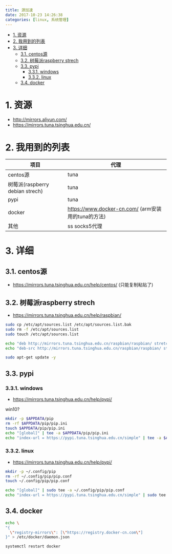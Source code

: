 ```yaml
---
title: 源加速
date: 2017-10-23 14:26:38
categories: [linux, 系统管理]
---
```



<!-- TOC -->

- [1. 资源](#1-资源)
- [2. 我用到的列表](#2-我用到的列表)
- [3. 详细](#3-详细)
    - [3.1. centos源](#31-centos源)
    - [3.2. 树莓派raspberry strech](#32-树莓派raspberry-strech)
    - [3.3. pypi](#33-pypi)
        - [3.3.1. windows](#331-windows)
        - [3.3.2. linux](#332-linux)
    - [3.4. docker](#34-docker)

<!-- /TOC -->

<a id="markdown-1-资源" name="1-资源"></a>
# 1. 资源
* http://mirrors.aliyun.com/
* https://mirrors.tuna.tsinghua.edu.cn/


<a id="markdown-2-我用到的列表" name="2-我用到的列表"></a>
# 2. 我用到的列表


项目|代理
-|-
centos源|tuna
树莓派(raspberry debian strech)|tuna
pypi|tuna
docker|https://www.docker-cn.com/  (arm安装用的tuna的方法)
其他|ss socks5代理


<a id="markdown-3-详细" name="3-详细"></a>
# 3. 详细
<a id="markdown-31-centos源" name="31-centos源"></a>
## 3.1. centos源
* https://mirrors.tuna.tsinghua.edu.cn/help/centos/ (只能复制粘贴了)

<a id="markdown-32-树莓派raspberry-strech" name="32-树莓派raspberry-strech"></a>
## 3.2. 树莓派raspberry strech

* https://mirrors.tuna.tsinghua.edu.cn/help/raspbian/

```bash
sudo cp /etc/apt/sources.list /etc/apt/sources.list.bak
sudo rm -f /etc/apt/sources.list
sudo touch /etc/apt/sources.list

echo "deb http://mirrors.tuna.tsinghua.edu.cn/raspbian/raspbian/ stretch main non-free contrib" | sudo tee -a /etc/apt/sources.list
echo "deb-src http://mirrors.tuna.tsinghua.edu.cn/raspbian/raspbian/ stretch main non-free contrib" | sudo tee -a /etc/apt/sources.list

sudo apt-get update -y
```

<a id="markdown-33-pypi" name="33-pypi"></a>
## 3.3. pypi

<a id="markdown-331-windows" name="331-windows"></a>
### 3.3.1. windows

* https://mirrors.tuna.tsinghua.edu.cn/help/pypi/

win10?
```bash
mkdir -p $APPDATA/pip
rm -rf $APPDATA/pip/pip.ini
touch $APPDATA/pip/pip.ini
echo "[global]" | tee -a $APPDATA/pip/pip.ini
echo "index-url = https://pypi.tuna.tsinghua.edu.cn/simple" | tee -a $APPDATA/pip/pip.ini
```

<a id="markdown-332-linux" name="332-linux"></a>
### 3.3.2. linux

* https://mirrors.tuna.tsinghua.edu.cn/help/pypi/
```bash
mkdir -p ~/.config/pip
rm -rf ~/.config/pip/pip.conf
touch ~/.config/pip/pip.conf

echo "[global]" | sudo tee -a ~/.config/pip/pip.conf
echo "index-url = https://pypi.tuna.tsinghua.edu.cn/simple" | sudo tee -a ~/.config/pip/pip.conf
```

<a id="markdown-34-docker" name="34-docker"></a>
## 3.4. docker

```bash
echo \
"{
  \"registry-mirrors\": [\"https://registry.docker-cn.com\"]
}" > /etc/docker/daemon.json

systemctl restart docker
```

